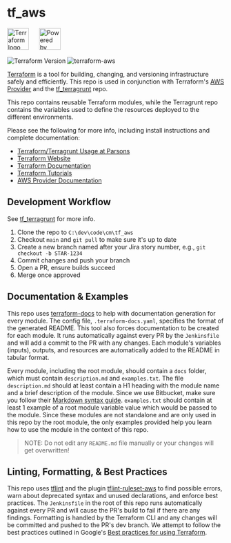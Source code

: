 # tf_aws

<!-- markdownlint-disable no-inline-html -->
<img src="https://www.datocms-assets.com/2885/1620155113-brandhcterraformprimaryattributedcolor.svg" alt="Terraform logo" height="50" />
&nbsp;&nbsp;&nbsp;&nbsp;
<img src="https://d0.awsstatic.com/logos/powered-by-aws.png" alt="Powered by AWS" height="50">

![Terraform Version](https://img.shields.io/badge/Terraform-%3E=1.5.0-7B42BC)
![terraform-aws](https://img.shields.io/badge/terraform--provider--aws-~%3E_5.0-FF9900)

[Terraform](https://www.terraform.io/) is a tool for building, changing, and versioning
infrastructure safely and efficiently. This repo is used in conjunction
with Terraform's [AWS Provider](https://registry.terraform.io/providers/hashicorp/aws/latest/docs)
and the [tf_terragrunt](https://bitbucket.parsons.com/projects/CM/repos/tf_terragrunt) repo.

This repo contains reusable Terraform modules, while the Terragrunt repo contains
the variables used to define the resources deployed to the different environments.

Please see the following for more info, including install instructions and complete documentation:

* [Terraform/Terragrunt Usage at Parsons](https://confluence.parsons.com/display/IT/Terragrunt)
* [Terraform Website](https://www.terraform.io)
* [Terraform Documentation](https://www.terraform.io/docs/)
* [Terraform Tutorials](https://learn.hashicorp.com/terraform)
* [AWS Provider Documentation](https://registry.terraform.io/providers/hashicorp/aws/latest/docs)

## Development Workflow

See
[tf_terragrunt](https://bitbucket.parsons.com/projects/CM/repos/tf_terragrunt/browse)
for more info.

1) Clone the repo to `C:\dev\code\cm\tf_aws`
1) Checkout `main` and `git pull` to make sure it's up to date
1) Create a new branch named after your Jira story number, e.g., `git checkout -b STAR-1234`
1) Commit changes and push your branch
1) Open a PR, ensure builds succeed
1) Merge once approved

## Documentation & Examples

This repo uses [terraform-docs](https://terraform-docs.io/) to help with documentation
generation for every module. The config file, `.terraform-docs.yaml`, specifies the
format of the generated README. This tool also forces documentation to be created for
each module. It runs automatically against every PR by the `Jenkinsfile` and will add a
commit to the PR with any changes. Each module's variables (inputs), outputs, and
resources are automatically added to the README in tabular format.

Every module, including the root module, should contain a
`docs` folder, which must contain `description.md` and `examples.txt`. The file
`description.md` should at least contain a H1 heading with the module name and a brief
description of the module. Since we use Bitbucket, make sure you follow their
[Markdown syntax guide](https://confluence.atlassian.com/bitbucketserver/markdown-syntax-guide-776639995.html).
`examples.txt` should contain at least 1 example of a root
module variable value which would be passed to the module. Since these modules are not
standalone and are only used in this repo by the root module, the only examples
provided help you learn how to use the module in the context of this repo.

> NOTE: Do not edit any `README.md` file manually or your changes will get overwritten!

## Linting, Formatting, & Best Practices

This repo uses [tflint](https://github.com/terraform-linters/tflint) and the plugin
[tflint-ruleset-aws](https://github.com/terraform-linters/tflint-ruleset-aws) to find
possible errors, warn about deprecated syntax and unused declarations, and enforce
best practices. The `Jenkinsfile` in the root of this repo runs automatically against
every PR and will cause the PR's build to fail if there are any findings. Formatting is
handled by the Terraform CLI and any changes will be committed and pushed to the PR's
dev branch. We attempt to follow the best practices outlined in Google's
[Best practices for using Terraform](https://cloud.google.com/docs/terraform/best-practices-for-terraform).
